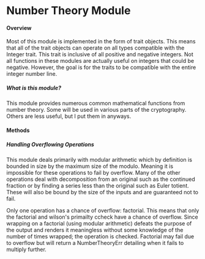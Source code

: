 # Number Theory Module

#### Overview 
Most of this module is implemented in the form of trait objects. This means that all of the trait objects can operate on all types compatible with the Integer trait. This trait is inclusive of all positive and negative integers. Not all functions in these modules are actually useful on integers that could be negative. However, the goal is for the traits to be compatible with the entire integer number line.

##### What is this module?
This module provides numerous common mathematical functions from number theory. Some will be used in various parts of the cryptography. Others are less useful, but I put them in anyways.

#### Methods

##### Handling Overflowing Operations

This module deals primarily with modular arithmetic which by definition is bounded in size by the maximum size of the modulo. Meaning it is impossible for these operations to fail by overflow. Many of the other operations deal with decomposition from an original such as the continued fraction or by finding a series less than the original such as Euler totient. These will also be bound by the size of the inputs and are guaranteed not to fail.

Only one operation has a chance of overflow: factorial. This means that only the factorial and wilson's primailty ccheck have a chance of overflow. Since wrapping on a factorial (using modular arithmetic) defeats the purpose of the output and renders it meaningless without some knowledge of the number of times wrapped; the operation is checked. Factorial may fail due to overflow but will return a NumberTheoryErr detailing when it fails to multiply further.